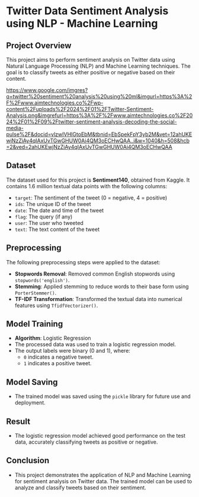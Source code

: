 # Twitter Data Sentiment Analysis using NLP - Machine Learning

## Project Overview
This project aims to perform sentiment analysis on Twitter data using Natural Language Processing (NLP) and Machine Learning techniques. The goal is to classify tweets as either positive or negative based on their content.

https://www.google.com/imgres?q=twitter%20sentiment%20analysis%20using%20ml&imgurl=https%3A%2F%2Fwww.aimtechnologies.co%2Fwp-content%2Fuploads%2F2024%2F01%2FTwitter-Sentiment-Analysis.png&imgrefurl=https%3A%2F%2Fwww.aimtechnologies.co%2F2024%2F01%2F09%2Ftwitter-sentiment-analysis-decoding-the-social-media-pulse%2F&docid=vlzwIVHIGtoEbM&tbnid=EbSpekFpY3yb2M&vet=12ahUKEwjNzZiAy4qIAxUvTGwGHUW0Ai4QM3oECHwQAA..i&w=1040&h=508&hcb=2&ved=2ahUKEwjNzZiAy4qIAxUvTGwGHUW0Ai4QM3oECHwQAA

## Dataset
The dataset used for this project is **Sentiment140**, obtained from Kaggle. It contains 1.6 million textual data points with the following columns:
- `target`: The sentiment of the tweet (0 = negative, 4 = positive)
- `ids`: The unique ID of the tweet
- `date`: The date and time of the tweet
- `flag`: The query (if any)
- `user`: The user who tweeted
- `text`: The text content of the tweet

## Preprocessing
The following preprocessing steps were applied to the dataset:
- **Stopwords Removal**: Removed common English stopwords using `stopwords('english')`.
- **Stemming**: Applied stemming to reduce words to their base form using `PorterStemmer()`.
- **TF-IDF Transformation**: Transformed the textual data into numerical features using `TfidfVectorizer()`.

## Model Training
- **Algorithm**: Logistic Regression
- The processed data was used to train a logistic regression model.
- The output labels were binary (0 and 1), where:
  - `0` indicates a negative tweet.
  - `1` indicates a positive tweet.

## Model Saving
- The trained model was saved using the `pickle` library for future use and deployment.

## Result
- The logistic regression model achieved good performance on the test data, accurately classifying tweets as positive or 
  negative.

## Conclusion
- This project demonstrates the application of NLP and Machine Learning for sentiment analysis on Twitter data. The trained 
  model can be used to analyze and classify tweets based on their sentiment.
